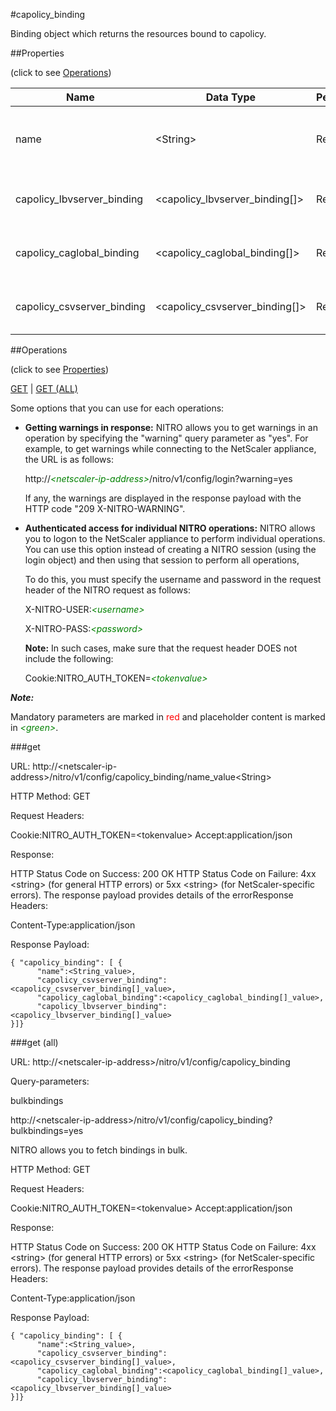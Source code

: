 #capolicy_binding

Binding object which returns the resources bound to capolicy.


##Properties 
<span>(click to see [Operations](#operations))</span>


<table><thead><tr><th>Name</th><th> Data Type</th><th> Permissions</th><th>Description</th></tr></thead><tbody><tr><td>name</td><td>&lt;String></td><td>Read-write</td><td>Name of the content accelerator policy to be displayed.</td><tr><tr><td>capolicy_lbvserver_binding</td><td>&lt;capolicy_lbvserver_binding[]></td><td>Read-only</td><td>lbvserver that can be bound to capolicy.</td><tr><tr><td>capolicy_caglobal_binding</td><td>&lt;capolicy_caglobal_binding[]></td><td>Read-only</td><td>caglobal that can be bound to capolicy.</td><tr><tr><td>capolicy_csvserver_binding</td><td>&lt;capolicy_csvserver_binding[]></td><td>Read-only</td><td>csvserver that can be bound to capolicy.</td><tr></tbody></table>
##Operations 
<span>(click to see [Properties](#properties))</span>


[GET](#get) | [GET (ALL)](#get-(all))


Some options that you can use for each operations:
<ul><li><p><b>Getting warnings in response:</b> NITRO allows you to get warnings in an operation by specifying the "warning" query parameter as "yes". For example, to get warnings while connecting to the NetScaler appliance, the URL is as follows:</p><p>http://<span style="color:green;font-style:italic;">&lt;netscaler-ip-address&gt;</span>/nitro/v1/config/login?warning=yes</p><p>If any, the warnings are displayed in the response payload with the HTTP code "209 X-NITRO-WARNING".</p></li><li><p><b>Authenticated access for individual NITRO operations:</b> NITRO allows you to logon to the NetScaler appliance to perform individual operations. You can use this option instead of creating a NITRO session (using the login object) and then using that session to perform all operations,</p><p>To do this, you must specify the username and password in the request header of the NITRO request as follows:</p><p>X-NITRO-USER:<span style="color:green;font-style:italic;">&lt;username&gt;</span></p><p>X-NITRO-PASS:<span style="color:green;font-style:italic;">&lt;password&gt;</span></p><p><b>Note:</b> In such cases, make sure that the request header DOES not include the following:</p><p>Cookie:NITRO_AUTH_TOKEN=<span style="color:green;font-style:italic;">&lt;tokenvalue&gt;</span></p></li></ul>



***Note:*** 
Mandatory parameters are marked in <span style="color:#FF0000;">red</span> and placeholder content is marked in <span style="color:green;font-style:italic">&lt;green&gt;</span>.

###get



URL: http://&lt;netscaler-ip-address&gt;/nitro/v1/config/capolicy_binding/name_value&lt;String&gt;
HTTP Method: GET
Request Headers:

Cookie:NITRO_AUTH_TOKEN=&lt;tokenvalue&gt;Accept:application/json

Response:
HTTP Status Code on Success: 200 OKHTTP Status Code on Failure: 4xx &lt;string&gt; (for general HTTP errors) or 5xx &lt;string&gt; (for NetScaler-specific errors). The response payload provides details of the errorResponse Headers:

Content-Type:application/json

Response Payload: ```{ "capolicy_binding": [ {      "name":<String_value>,      "capolicy_csvserver_binding":<capolicy_csvserver_binding[]_value>,      "capolicy_caglobal_binding":<capolicy_caglobal_binding[]_value>,      "capolicy_lbvserver_binding":<capolicy_lbvserver_binding[]_value>}]}```



###get (all)



URL: http://&lt;netscaler-ip-address&gt;/nitro/v1/config/capolicy_binding
Query-parameters:
bulkbindings
http://&lt;netscaler-ip-address&gt;/nitro/v1/config/capolicy_binding?bulkbindings=yes
NITRO allows you to fetch bindings in bulk.



HTTP Method: GET
Request Headers:

Cookie:NITRO_AUTH_TOKEN=&lt;tokenvalue&gt;Accept:application/json

Response:
HTTP Status Code on Success: 200 OKHTTP Status Code on Failure: 4xx &lt;string&gt; (for general HTTP errors) or 5xx &lt;string&gt; (for NetScaler-specific errors). The response payload provides details of the errorResponse Headers:

Content-Type:application/json

Response Payload: ```{ "capolicy_binding": [ {      "name":<String_value>,      "capolicy_csvserver_binding":<capolicy_csvserver_binding[]_value>,      "capolicy_caglobal_binding":<capolicy_caglobal_binding[]_value>,      "capolicy_lbvserver_binding":<capolicy_lbvserver_binding[]_value>}]}```



